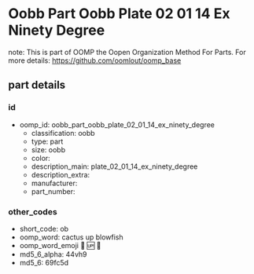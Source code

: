 # Oobb Part Oobb Plate 02 01 14 Ex Ninety Degree  

note: This is part of OOMP the Oopen Organization Method For Parts. For more details: https://github.com/oomlout/oomp_base

##  part details





### id
* oomp_id: oobb_part_oobb_plate_02_01_14_ex_ninety_degree
  * classification: oobb
  * type: part
  * size: oobb
  * color: 
  * description_main: plate_02_01_14_ex_ninety_degree
  * description_extra: 
  * manufacturer: 
  * part_number: 

### other_codes
* short_code: ob
* oomp_word: cactus up blowfish
* oomp_word_emoji :cactus: :up: :blowfish:
* md5_6_alpha: 44vh9
* md5_6: 69fc5d